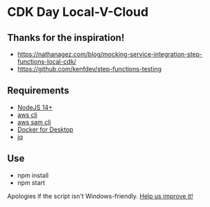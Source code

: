 # CDK Day Local-V-Cloud

## Thanks for the inspiration!
- https://nathanagez.com/blog/mocking-service-integration-step-functions-local-cdk/
- https://github.com/kenfdev/step-functions-testing

## Requirements
- [NodeJS 14+](https://nodejs.org/en/)
- [aws cli](https://docs.aws.amazon.com/cli/latest/userguide/getting-started-install.html)
- [aws sam cli](https://docs.aws.amazon.com/serverless-application-model/latest/developerguide/serverless-sam-cli-install.html)
- [Docker for Desktop](https://www.docker.com/products/docker-desktop/)
- [jq](https://stedolan.github.io/jq/)

## Use
- npm install
- npm start <age> <country>

Apologies if the script isn't Windows-friendly. [Help us improve it!](https://github.com/aws-community-projects/cdkday-localvcloud/issues/new)
